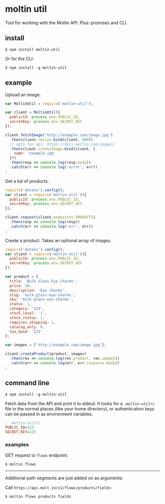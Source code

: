 # moltin util

Tool for working with the Moltin API. Plus: promises and CLI.


## install

    $ npm install moltin-util

Or for the CLI:

    $ npm install -g moltin-util

## example

Upload an image:

```js
var MoltinUtil = require('moltin-util');

var client = MoltinUtil({
  publicId: process.env.PUBLIC_ID,
  secretKey: process.env.SECRET_KEY
});

client.fetchImage('http://example.com/image.jpg')
  .then(client.resize.bind(client, 600))
  // opts for api: https://docs.moltin.com/images/
  .then(client.createImage.bind(client, {
    name: 'example.jpg'
  }))
  .then(resp => console.log(resp.body))
  .catch(err => console.log('error', err))
;
```

Get a list of products:

```js
require('dotenv').config();
var client = require('moltin-util')({
  publicId: process.env.PUBLIC_ID,
  secretKey: process.env.SECRET_KEY
});

client.request(client.endpoints.PRODUCTS)
  .then(resp => console.log(resp))
  .catch(err => console.log('err', err))
;
```

Create a product. Takes an optional array of images. 

```js
require('dotenv').config();
var client = require('moltin-util')({
  publicId: process.env.PUBLIC_ID,
  secretKey: process.env.SECRET_KEY
});

var product = {
  title: 'Bulk Glass Eye Charms',
  price: 30,
  description: 'Eye charms',
  slug: 'bulk-glass-eye-charms',
  sku: 'bulk-glass-eye-charms',
  status: 1,
  category: '123',
  stock_level: '1',
  stock_status: 1,
  requires_shipping: 1,
  catalog_only: 0,
  tax_band: '123'
};

var images = ['http://example.com/image.jpg'];

client.createProduct(product, images)
  .then(res => console.log(res.product, res.images))
  .catch(err => console.log(err, err.response.body))
;
```

## command line

    $ npm install -g moltin-util

Fetch data from the API and print it to stdout. It looks for a `.moltin-utilrc` file in the normal places (like your home directory), or authentication keys can be passed in as environment variables.

```ini
; .moltin-utilrc
PUBLIC_ID=123
SECRET_KEY=123
```

### examples

GET request to `flows` endpoint:

    $ moltin flows

---

Additional path segments are just added on as arguments:

Call `https://api.molt.in/v1/flows/products/fields`:

    $ moltin flows products fields
